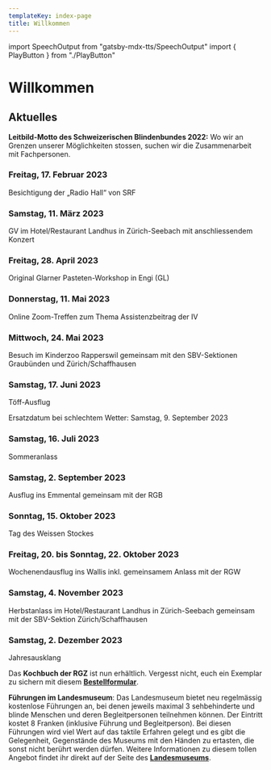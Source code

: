 ```yaml
---
templateKey: index-page
title: Willkommen
---
```

import SpeechOutput from "gatsby-mdx-tts/SpeechOutput"
import { PlayButton } from "./PlayButton"

<SpeechOutput id="index-page" customPlayButton={PlayButton}>

# Willkommen

## Aktuelles

**Leitbild-Motto des Schweizerischen Blindenbundes 2022:** Wo wir an Grenzen unserer Möglichkeiten stossen, suchen wir die Zusammenarbeit mit Fachpersonen.

### Freitag, 17. Februar 2023

Besichtigung der „Radio Hall“ von SRF

### Samstag, 11. März 2023

GV im Hotel/Restaurant Landhus in Zürich-Seebach mit anschliessendem Konzert

### Freitag, 28. April 2023

Original Glarner Pasteten-Workshop in Engi (GL)

### Donnerstag, 11. Mai 2023

Online Zoom-Treffen zum Thema Assistenzbeitrag der IV

### Mittwoch, 24. Mai 2023

Besuch im Kinderzoo Rapperswil gemeinsam mit den SBV-Sektionen Graubünden und Zürich/Schaffhausen

### Samstag, 17. Juni 2023

Töff-Ausflug

Ersatzdatum bei schlechtem Wetter: Samstag, 9. September 2023

### Samstag, 16. Juli 2023

Sommeranlass

### Samstag, 2. September 2023

Ausflug ins Emmental gemeinsam mit der RGB

### Sonntag, 15. Oktober 2023

Tag des Weissen Stockes

### Freitag, 20. bis Sonntag, 22. Oktober 2023

Wochenendausflug ins Wallis inkl. gemeinsamem Anlass mit der RGW

### Samstag, 4. November 2023

Herbstanlass im Hotel/Restaurant Landhus in Zürich-Seebach gemeinsam mit der SBV-Sektion Zürich/Schaffhausen

### Samstag, 2. Dezember 2023

Jahresausklang

Das **Kochbuch der RGZ** ist nun erhältlich. Vergesst nicht, euch ein Exemplar zu sichern mit diesem **[Bestellformular](https://www.rgz-blind.ch/kochbuch-bestellen/)**.

**Führungen im Landesmuseum**: Das Landesmuseum bietet neu regelmässig kostenlose Führungen an, bei denen jeweils maximal 3 sehbehinderte und blinde Menschen und deren Begleitpersonen teilnehmen können. Der Eintritt kostet 8 Franken (inklusive Führung und Begleitperson). Bei diesen Führungen wird viel Wert auf das taktile Erfahren gelegt und es gibt die Gelegenheit, Gegenstände des Museums mit den Händen zu ertasten, die sonst nicht berührt werden dürfen. 
Weitere Informationen zu diesem tollen Angebot findet ihr direkt auf der Seite des **[Landesmuseums](https://www.landesmuseum.ch/de/zugaenglichkeit/fuehrungen-fuer-sehbehinderte)**. 

</SpeechOutput>